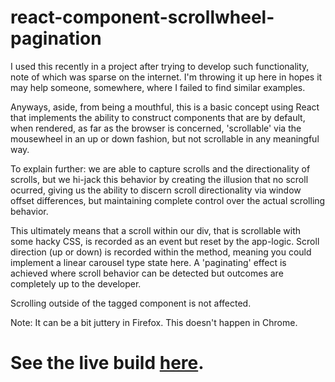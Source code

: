 # react-component-scrollwheel-pagination

I used this recently in a project after trying to develop such functionality, note of which was sparse on the internet. I'm throwing it up here in hopes it may help someone, somewhere, where I failed to find similar examples.



Anyways, aside, from being a mouthful, this is a basic concept using React that implements the ability to construct components that are by default, when rendered, as far as the browser is concerned, 'scrollable' via the mousewheel in an up or down fashion, but not scrollable in any meaningful way.

To explain further: we are able to capture scrolls and the directionality of scrolls, but we hi-jack this behavior by creating the illusion that no scroll ocurred, giving us the ability to discern scroll directionality via window offset differences, but maintaining complete control over the actual scrolling behavior.

This ultimately means that a scroll within our div, that is scrollable with some hacky CSS, is recorded as an event but reset by the app-logic. Scroll direction (up or down) is recorded within the method, meaning you could implement a linear carousel type state here. A 'paginating' effect is achieved where scroll behavior can be detected but outcomes are completely up to the developer.

Scrolling outside of the tagged component is not affected.

Note: It can be a bit juttery in Firefox. This doesn't happen in Chrome.

# See the live build [here](https://franklyt.github.io/react-component-scrollwheel-pagination/).
